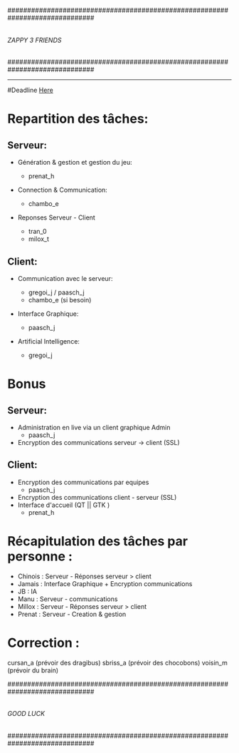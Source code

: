 ##############################################################################
######									######
######				ZAPPY 3 FRIENDS				######
######									######
##############################################################################
******************************************************************************

#Deadline
[Here](https://github.com/8102/Zappy/milestones)

# Repartition des tâches:

## Serveur:
   - Génération & gestion et gestion du jeu:
     - prenat_h

   - Connection & Communication:
     - chambo_e      

   - Reponses Serveur - Client
     - tran_0
     - milox_t

## Client:
  - Communication avec le serveur:
    - gregoi_j / paasch_j
    - chambo_e (si besoin)
    
  - Interface Graphique:
    - paasch_j
    
  - Artificial Intelligence:
    - gregoi_j

# Bonus

## Serveur:
   - Administration en live via un client graphique Admin
     - paasch_j
   - Encryption des communications serveur -> client (SSL)
  
## Client:
   - Encryption des communications par equipes
     - paasch_j
   - Encryption des communications  client - serveur (SSL)
   - Interface d'accueil (QT || GTK )
     - prenat_h

# Récapitulation des tâches par personne :

- Chinois : Serveur - Réponses serveur > client
- Jamais : Interface Graphique + Encryption communications
- JB : IA 
- Manu : Serveur - communications
- Millox : Serveur - Réponses serveur > client
- Prenat : Serveur - Creation & gestion 

# Correction :

cursan_a (prévoir des dragibus)
sbriss_a (prévoir des chocobons)
voisin_m (prévoir du brain)


##############################################################################
######									######
######				GOOD	LUCK				######
######									######
##############################################################################
